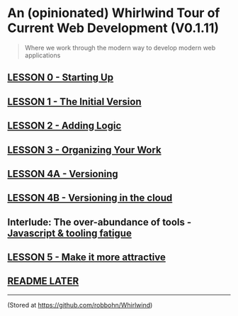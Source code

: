 # An (opinionated) Whirlwind Tour of Current Web Development (V0.1.11)

> Where we work through the modern way to develop modern web applications  

## [LESSON 0 - Starting Up](https://github.com/robbohn/Whirlwind/blob/master/LESSON00/README.md)

## [LESSON 1 - The Initial Version](https://github.com/robbohn/Whirlwind/blob/master/LESSON01/README.md)

## [LESSON 2 - Adding Logic](https://github.com/robbohn/Whirlwind/blob/master/LESSON02/README.md)

## [LESSON 3 - Organizing Your Work](https://github.com/robbohn/Whirlwind/blob/master/LESSON03/README.md)

## [LESSON 4A - Versioning](https://github.com/robbohn/Whirlwind/blob/master/LESSON04/README.md)

## [LESSON 4B - Versioning in the cloud](https://github.com/robbohn/Whirlwind/blob/master/LESSON04/README_B.md)

## __Interlude:__ The over-abundance of tools - [Javascript & tooling fatigue](https://medium.com/@ericclemmons/javascript-fatigue-48d4011b6fc4) 

## [LESSON 5 - Make it more attractive](https://github.com/robbohn/Whirlwind/blob/master/LESSON05/README.md)

## [README LATER](https://github.com/robbohn/Whirlwind/blob/master/README_later.md)

--------------------

(Stored at <https://github.com/robbohn/Whirlwind>)
